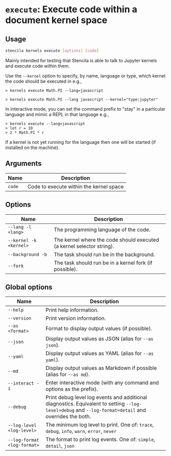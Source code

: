 <!-- Generated from doc comments in Rust. Do not edit. -->

# `execute`: Execute code within a document kernel space

## Usage

```sh
stencila kernels execute [options] [code]
```

Mainly intended for testing that Stencila is able to talk
to Jupyter kernels and execute code within them.

Use the `--kernel` option to specify, by name, language or type, which kernel the code
should be executed in e.g.,

```stencila
> kernels execute Math.PI --lang=javascript
```

```stencila
> kernels execute Math.PI --lang javascript --kernel="type:jupyter"
```

In interactive mode, you can set the command prefix to "stay" in a particular
language and mimic a REPL in that language e.g.,

```stencila
> kernels execute --lang=javascript
> let r = 10
> 2 * Math.PI * r
```

If a kernel is not yet running for the language then one will be started
(if installed on the machine).


## Arguments

| Name | Description |
| --- | --- |
| `code` | Code to execute within the kernel space |

## Options

| Name | Description |
| --- | --- |
| `--lang -l <lang>` | The programming language of the code. |
| `--kernel -k <kernel>` | The kernel where the code should executed (a kernel selector string). |
| `--background -b` | The task should run be in the background. |
| `--fork` | The task should run be in a kernel fork (if possible). |

## Global options

| Name | Description |
| --- | --- |
| `--help` | Print help information. |
| `--version` | Print version information. |
| `--as <format>` | Format to display output values (if possible). |
| `--json` | Display output values as JSON (alias for `--as json`). |
| `--yaml` | Display output values as YAML (alias for `--as yaml`). |
| `--md` | Display output values as Markdown if possible (alias for `--as md`). |
| `--interact -i` | Enter interactive mode (with any command and options as the prefix). |
| `--debug` | Print debug level log events and additional diagnostics. Equivalent to setting `--log-level=debug` and `--log-format=detail` and overrides the both. |
| `--log-level <log-level>` | The minimum log level to print. One of: `trace`, `debug`, `info`, `warn`, `error`, `never` |
| `--log-format <log-format>` | The format to print log events. One of: `simple`, `detail`, `json` |